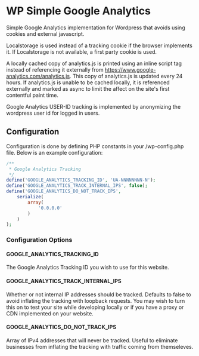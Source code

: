 # WP Simple Google Analytics
Simple Google Analytics implementation for Wordpress that avoids using cookies and external javascript. 

Localstorage is used instead of a tracking cookie if the browser implements it. If Localstorage is not available, a first party cookie is used.

A locally cached copy of analytics.js is printed using an inline script tag instead of referencing it externally from https://www.google-analytics.com/analytics.js. This copy of analytics.js is updated every 24 hours. If analytics.js is unable to be cached locally, it is referenced externally and marked as async to limit the affect on the site's first contentful paint time.

Google Analytics USER-ID tracking is implemented by anonymizing the wordpress user id for logged in users.

## Configuration
Configuration is done by defining PHP constants in your /wp-config.php file. Below is an example configuration:
```php
/**
 * Google Analytics Tracking
 */
define('GOOGLE_ANALYTICS_TRACKING_ID', 'UA-NNNNNNNN-N');
define('GOOGLE_ANALYTICS_TRACK_INTERNAL_IPS', false);
define('GOOGLE_ANALYTICS_DO_NOT_TRACK_IPS',
	serialize(
		array(
			'0.0.0.0'
		)
	)
);
```
### Configuration Options
#### GOOGLE_ANALYTICS_TRACKING_ID
The Google Analytics Tracking ID you wish to use for this website.
#### GOOGLE_ANALYTICS_TRACK_INTERNAL_IPS
Whether or not internal IP addresses should be tracked. Defaults to false to avoid inflating the tracking with loopback requests. You may wish to turn this on to test your site while developing locally or if you have a proxy or CDN implemented on your website.
#### GOOGLE_ANALYTICS_DO_NOT_TRACK_IPS
Array of IPv4 addresses that will never be tracked. Useful to eliminate businesses from inflating the tracking with traffic coming from themseleves.
